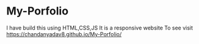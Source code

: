 # My-Porfolio
I have build this using HTML,CSS,JS It is a responsive website
To see visit https://chandanyadav8.github.io/My-Porfolio/
